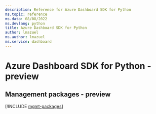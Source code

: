 ```yaml
---
description: Reference for Azure Dashboard SDK for Python
ms.topic: reference
ms.data: 08/08/2022
ms.devlang: python
title: Azure Dashboard SDK for Python
author: lmazuel
ms.author: lmazuel
ms.service: dashboard
---
```

# Azure Dashboard SDK for Python - preview

## Management packages - preview
[!INCLUDE [mgmt-packages](dashboard-mgmt-index.md)]